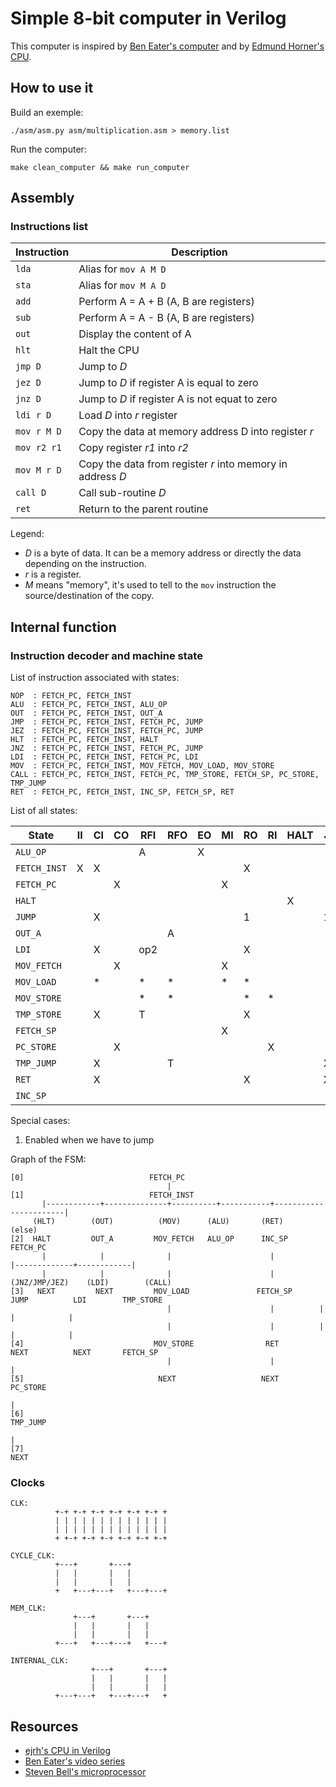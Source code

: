 Simple 8-bit computer in Verilog
================================

This computer is inspired by [Ben Eater's computer](https://eater.net/8bit/) and by [Edmund Horner's CPU](https://github.com/ejrh/cpu).



## How to use it

Build an exemple:

```
./asm/asm.py asm/multiplication.asm > memory.list
```

Run the computer:

```
make clean_computer && make run_computer
```

## Assembly

### Instructions list

| Instruction   | Description                                                |
|---------------|------------------------------------------------------------|
| ``lda``       | Alias for ``mov A M D``                                    |
| ``sta``       | Alias for ``mov M A D``                                    |
| ``add``       | Perform A = A + B (A, B are registers)                     |
| ``sub``       | Perform A = A - B (A, B are registers)                     |
| ``out``       | Display the content of A                                   |
| ``hlt``       | Halt the CPU                                               |
| ``jmp D``     | Jump to _D_                                                |
| ``jez D``     | Jump to _D_ if register A is equal to zero                 |
| ``jnz D``     | Jump to _D_ if register A is not equat to zero             |
| ``ldi r D``   | Load _D_ into _r_ register                                 |
| ``mov r M D`` | Copy the data at memory address D into register _r_        |
| ``mov r2 r1`` | Copy register _r1_ into _r2_                               |
| ``mov M r D`` | Copy the data from register _r_ into memory in address _D_ |
| ``call D``    | Call sub-routine _D_                                       |
| ``ret``       | Return to the parent routine                               |

Legend:

* _D_ is a byte of data. It can be a memory address or directly the data depending on the instruction.
* _r_ is a register.
* _M_ means "memory", it's used to tell to the ``mov`` instruction the source/destination of the copy.



## Internal function

### Instruction decoder and machine state

List of instruction associated with states:

```
NOP  : FETCH_PC, FETCH_INST
ALU  : FETCH_PC, FETCH_INST, ALU_OP
OUT  : FETCH_PC, FETCH_INST, OUT_A
JMP  : FETCH_PC, FETCH_INST, FETCH_PC, JUMP
JEZ  : FETCH_PC, FETCH_INST, FETCH_PC, JUMP
HLT  : FETCH_PC, FETCH_INST, HALT
JNZ  : FETCH_PC, FETCH_INST, FETCH_PC, JUMP
LDI  : FETCH_PC, FETCH_INST, FETCH_PC, LDI
MOV  : FETCH_PC, FETCH_INST, MOV_FETCH, MOV_LOAD, MOV_STORE
CALL : FETCH_PC, FETCH_INST, FETCH_PC, TMP_STORE, FETCH_SP, PC_STORE, TMP_JUMP
RET  : FETCH_PC, FETCH_INST, INC_SP, FETCH_SP, RET
```

List of all states:

| State         | II | CI | CO | RFI | RFO | EO | MI | RO | RI | HALT | J | OI | SO | SD | SI |
|---------------|----|----|----|-----|-----|----|----|----|----|------|---|----|----|----|----|
| `ALU_OP`      |    |    |    | A   |     | X  |    |    |    |      |   |    |    |    |    |
| `FETCH_INST`  | X  | X  |    |     |     |    |    | X  |    |      |   |    |    |    |    |
| `FETCH_PC`    |    |    | X  |     |     |    | X  |    |    |      |   |    |    |    |    |
| `HALT`        |    |    |    |     |     |    |    |    |    | X    |   |    |    |    |    |
| `JUMP`        |    | X  |    |     |     |    |    | 1  |    |      | 1 |    |    |    |    |
| `OUT_A`       |    |    |    |     | A   |    |    |    |    |      |   | X  |    |    |    |
| `LDI`         |    | X  |    | op2 |     |    |    | X  |    |      |   |    |    |    |    |
| `MOV_FETCH`   |    |    | X  |     |     |    | X  |    |    |      |   |    |    |    |    |
| `MOV_LOAD`    |    | *  |    | *   | *   |    | *  | *  |    |      |   |    |    |    |    |
| `MOV_STORE`   |    |    |    | *   | *   |    |    | *  | *  |      |   |    |    |    |    |
| `TMP_STORE`   |    | X  |    | T   |     |    |    | X  |    |      |   |    |    |    |    |
| `FETCH_SP`    |    |    |    |     |     |    | X  |    |    |      |   |    | X  |    |    |
| `PC_STORE`    |    |    | X  |     |     |    |    |    | X  |      |   |    |    |    |    |
| `TMP_JUMP`    |    | X  |    |     | T   |    |    |    |    |      | X |    |    | X  | X  |
| `RET`         |    | X  |    |     |     |    |    | X  |    |      | X |    |    |    |    |
| `INC_SP`      |    |    |    |     |     |    |    |    |    |      |   |    |    |    | X  |

Special cases:

1. Enabled when we have to jump


Graph of the FSM:

```
[0]                            FETCH_PC
                                   |
[1]                            FETCH_INST
       |------------+--------------+----------+-----------+-----------------------|
     (HLT)        (OUT)          (MOV)      (ALU)       (RET)                   (else)
[2]  HALT         OUT_A         MOV_FETCH   ALU_OP      INC_SP                 FETCH_PC
       |            |              |                      |          |-------------+------------|
       |            |              |                      |     (JNZ/JMP/JEZ)    (LDI)        (CALL)
[3]   NEXT         NEXT         MOV_LOAD               FETCH_SP     JUMP          LDI        TMP_STORE
                                   |                      |          |             |            |
                                   |                      |          |             |            |
[4]                             MOV_STORE                RET        NEXT          NEXT       FETCH_SP
                                   |                      |                                     |
[5]                              NEXT                   NEXT                                 PC_STORE
                                                                                                |
[6]                                                                                          TMP_JUMP
                                                                                                |
[7]                                                                                           NEXT
```

### Clocks

```
CLK:
          +-+ +-+ +-+ +-+ +-+ +-+ +
          | | | | | | | | | | | | |
          | | | | | | | | | | | | |
          + +-+ +-+ +-+ +-+ +-+ +-+

CYCLE_CLK:
          +---+       +---+
          |   |       |   |
          |   |       |   |
          +   +---+---+   +---+---+

MEM_CLK:
              +---+       +---+
              |   |       |   |
              |   |       |   |
          +---+   +---+---+   +---+

INTERNAL_CLK:
                  +---+       +---+
                  |   |       |   |
                  |   |       |   |
          +---+---+   +---+---+   +
```



## Resources

* [ejrh's CPU in Verilog](https://github.com/ejrh/cpu)
* [Ben Eater's video series](https://eater.net/8bit/)
* [Steven Bell's microprocessor](https://stanford.edu/~sebell/oc_projects/ic_design_finalreport.pdf)
